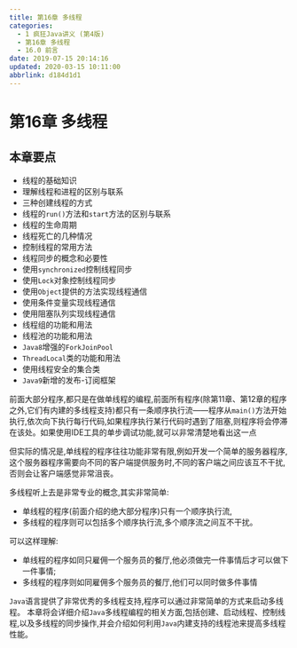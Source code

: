 ```yaml
---
title: 第16章 多线程
categories: 
  - 1 疯狂Java讲义 (第4版)
  - 第16章 多线程
  - 16.0 前言
date: 2019-07-15 20:14:16
updated: 2020-03-15 10:11:00
abbrlink: d184d1d1
---
```

# 第16章 多线程 #
## 本章要点 ##
- 线程的基础知识
- 理解线程和进程的区别与联系
- 三种创建线程的方式
- 线程的`run()`方法和`start`方法的区别与联系
- 线程的生命周期
- 线程死亡的几种情况
- 控制线程的常用方法
- 线程同步的概念和必要性
- 使用`synchronized`控制线程同步
- 使用`Lock`对象控制线程同步
- 使用`Object`提供的方法实现线程通信
- 使用条件变量实现线程通信
- 使用阻塞队列实现线程通信
- 线程组的功能和用法
- 线程池的功能和用法
- `Java8`增强的`ForkJoinPool`
- `ThreadLocal`类的功能和用法
- 使用线程安全的集合类
- `Java9`新增的发布-订阅框架

前面大部分程序,都只是在做单线程的编程,前面所有程序(除第11章、第12章的程序之外,它们有内建的多线程支持)都只有一条顺序执行流——程序从`main()`方法开始执行,依次向下执行每行代码,如果程序执行某行代码时遇到了阻塞,则程序将会停滞在该处。如果使用IDE工具的单步调试功能,就可以非常清楚地看出这一点

但实际的情况是,单线程的程序往往功能非常有限,例如开发一个简单的服务器程序,这个服务器程序需要向不同的客户端提供服务时,不同的客户端之间应该互不干扰,否则会让客户端感觉非常沮丧。

多线程听上去是非常专业的概念,其实非常简单:
- 单线程的程序(前面介绍的绝大部分程序)只有一个顺序执行流,
- 多线程的程序则可以包括多个顺序执行流,多个顺序流之间互不干扰。

可以这样理解:
- 单线程的程序如同只雇佣一个服务员的餐厅,他必须做完一件事情后才可以做下一件事情;
- 多线程的程序则如同雇佣多个服务员的餐厅,他们可以同时做多件事情

`Java`语言提供了非常优秀的多线程支持,程序可以通过非常简单的方式来启动多线程。
本章将会详细介绍`Java`多线程编程的相关方面,包括创建、启动线程、控制线程,以及多线程的同步操作,并会介绍如何利用`Java`内建支持的线程池来提高多线程性能。

